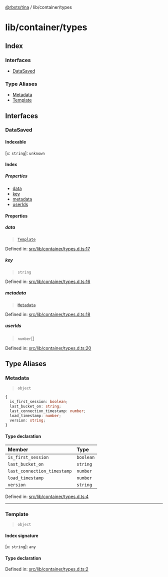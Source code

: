 [@rbxts/tina](modules.md) / lib/container/types

# lib/container/types

## Index

### Interfaces

- [DataSaved](lib_container_types.md#datasaved)

### Type Aliases

- [Metadata](lib_container_types.md#metadata)
- [Template](lib_container_types.md#template)

## Interfaces

### DataSaved

#### Indexable

\[`x`: `string`\]: `unknown`

#### Index

##### Properties

- [data](lib_container_types.md#data)
- [key](lib_container_types.md#key)
- [metadata](lib_container_types.md#metadata)
- [userIds](lib_container_types.md#userids)

#### Properties

##### data

> [`Template`](lib_container_types.md#template)

Defined in: [src/lib/container/types.d.ts:17](https://github.com/AetherInteractiveLtd/Tina/blob/7f2c41e/src/lib/container/types.d.ts#L17)

##### key

> `string`

Defined in: [src/lib/container/types.d.ts:16](https://github.com/AetherInteractiveLtd/Tina/blob/7f2c41e/src/lib/container/types.d.ts#L16)

##### metadata

> [`Metadata`](lib_container_types.md#metadata)

Defined in: [src/lib/container/types.d.ts:18](https://github.com/AetherInteractiveLtd/Tina/blob/7f2c41e/src/lib/container/types.d.ts#L18)

##### userIds

> `number`[]

Defined in: [src/lib/container/types.d.ts:20](https://github.com/AetherInteractiveLtd/Tina/blob/7f2c41e/src/lib/container/types.d.ts#L20)

## Type Aliases

### Metadata

> `object`

```ts
{
  is_first_session: boolean;
  last_bucket_on: string;
  last_connection_timestamp: number;
  load_timestamp: number;
  version: string;
}
```

#### Type declaration

| Member                      | Type      |
| :-------------------------- | :-------- |
| `is_first_session`          | `boolean` |
| `last_bucket_on`            | `string`  |
| `last_connection_timestamp` | `number`  |
| `load_timestamp`            | `number`  |
| `version`                   | `string`  |

Defined in: [src/lib/container/types.d.ts:4](https://github.com/AetherInteractiveLtd/Tina/blob/7f2c41e/src/lib/container/types.d.ts#L4)

---

### Template

> `object`

#### Index signature

\[`x`: `string`\]: `any`

#### Type declaration

Defined in: [src/lib/container/types.d.ts:2](https://github.com/AetherInteractiveLtd/Tina/blob/7f2c41e/src/lib/container/types.d.ts#L2)
